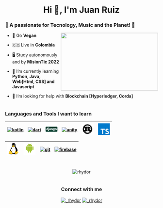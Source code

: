 <h1 align="center">Hi 👋, I'm Juan Ruiz</h1>
<h3 align="left">🤍 A passionate for Tecnology, Music and the Planet! 🤍</h3>

<img src="https://external-content.duckduckgo.com/iu/?u=https%3A%2F%2Fgifimage.net%2Fwp-content%2Fuploads%2F2017%2F09%2Fanime-computer-gif.gif&f=1&nofb=1" align="right" width="320" height="190">

- 🌱 Go **Vegan**

- :colombia: Live in **Colombia**

- 🖥️ Study autonomously and by **MisionTic 2022**

- 📓 I’m currently learning **Python, Java, Web[Html, CSS] and Javascript**

- 🤝 I’m looking for help with **Blockchain [Hyperledger, Corda]**

<h1></h1>
<h3 align="left">Languages and Tools I want to learn</h3>

|[<img src="https://www.vectorlogo.zone/logos/kotlinlang/kotlinlang-icon.svg" alt="kotlin" width="40" height="40"/>](https://kotlinlang.org)|[<img src="https://www.vectorlogo.zone/logos/dartlang/dartlang-icon.svg" alt="dart" width="40" height="40"/>](https://dart.dev)|[<img src="https://raw.githubusercontent.com/devicons/devicon/master/icons/django/django-original.svg" alt="Django" width="40" height="40"/>](https://www.djangoproject.com/)|[<img src="https://www.vectorlogo.zone/logos/unity3d/unity3d-icon.svg" alt="unity" width="40" height="40"/> ](https://unity.com/)|[ <img src="https://raw.githubusercontent.com/devicons/devicon/master/icons/rust/rust-plain.svg" alt="rust" width="40" height="40"/>](https://www.rust-lang.org)|[<img src="https://raw.githubusercontent.com/devicons/devicon/master/icons/typescript/typescript-original.svg" alt="typescript" width="40" height="40"/>](www.typescriptlang.org/)
|---|---|---|---|---|---|

|[<img src="https://raw.githubusercontent.com/devicons/devicon/master/icons/linux/linux-original.svg" alt="linux" width="40" height="40"/>](https://www.linux.org/)|[<img src="https://raw.githubusercontent.com/devicons/devicon/master/icons/android/android-original-wordmark.svg" alt="android" width="40" height="40"/>](https://developer.android.com)|[<img src="https://www.vectorlogo.zone/logos/git-scm/git-scm-icon.svg" alt="git" width="40" height="40"/>](https://git-scm.com/)|[<img src="https://www.vectorlogo.zone/logos/firebase/firebase-icon.svg" alt="firebase" width="40" height="40"/>](https://firebase.google.com/)|
|---|---|---|---|


<h1></h1>
<p align="center"><img align="center" src="https://github-readme-streak-stats.herokuapp.com/?user=rhydor&theme=cobalt&hide_border=true" alt="rhydor" /></p>

<h1></h1>
<h3 align="center">Connect with me</h3>
<p align="center">
<a href="https://twitter.com/_rhydor" target="blank"><img align="center" src="https://raw.githubusercontent.com/rahuldkjain/github-profile-readme-generator/master/src/images/icons/Social/twitter.svg" alt="_rhydor" height="30" width="40" /></a>
<a href="https://instagram.com/_rhydor" target="blank"><img align="center" src="https://raw.githubusercontent.com/rahuldkjain/github-profile-readme-generator/master/src/images/icons/Social/instagram.svg" alt="_rhydor" height="30" width="40" /></a>
</p>
